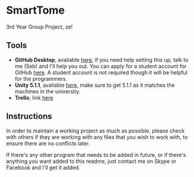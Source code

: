 # SmartTome
3rd Year Group Project, ze!

Tools
---------------------
* **GitHub Desktop**, avaliable [here](https://desktop.github.com/), if you need help setting this up, talk to me (Seb) and I'll help you out. You can apply for a student account for GitHub [here](https://education.github.com/pack). A student account is not required though it will be helpful for the programmers.
* **Unity 5.1.1**, avaliable [here](https://unity3d.com/get-unity/download/archive), make sure to get 5.1.1 as it matches the machines in the university.
* **Trello**, link [here](https://trello.com/)

Instructions
--------------------
In order to maintain a working project as much as possible, please check with others if they are working with any files that you wish to work with, to ensure there are no conflicts later.

If there's any other program that needs to be added in future, or if there's anything you want added to this readme, just contact me on Skype or Facebook and I'll get it added.
